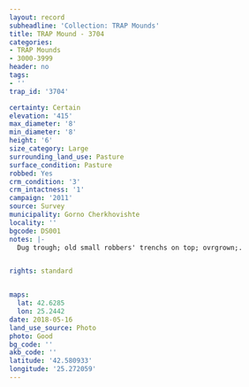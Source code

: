 ```yaml
---
layout: record
subheadline: 'Collection: TRAP Mounds'
title: TRAP Mound - 3704
categories:
- TRAP Mounds
- 3000-3999
header: no
tags:
- ''
trap_id: '3704'

certainty: Certain
elevation: '415'
max_diameter: '8'
min_diameter: '8'
height: '6'
size_category: Large
surrounding_land_use: Pasture
surface_condition: Pasture
robbed: Yes
crm_condition: '3'
crm_intactness: '1'
campaign: '2011'
source: Survey
municipality: Gorno Cherkhovishte
locality: ''
bgcode: DS001
notes: |-
  Dug trough; old small robbers' trenchs on top; ovrgrown;.


rights: standard


maps:
  lat: 42.6285
  lon: 25.2442
date: 2018-05-16
land_use_source: Photo
photo: Good
bg_code: ''
akb_code: ''
latitude: '42.580933'
longitude: '25.272059'
---
```

